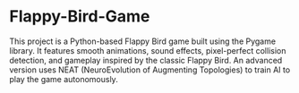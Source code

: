 # Flappy-Bird-Game
This project is a Python-based Flappy Bird game built using the Pygame library. It features smooth animations, sound effects, pixel-perfect collision detection, and gameplay inspired by the classic Flappy Bird. An advanced version uses NEAT (NeuroEvolution of Augmenting Topologies) to train AI to play the game autonomously.
